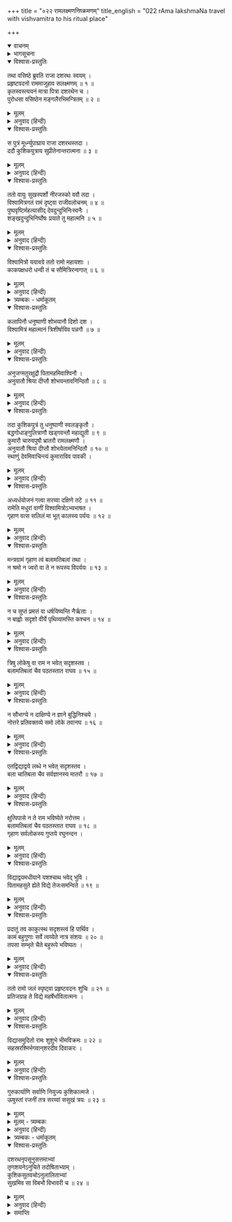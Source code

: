 +++
title = "०२२ रामलक्ष्मणनिष्क्रमणम्"
title_english = "022 rAma lakshmaNa travel with vishvamitra to his ritual place"

+++
<details open><summary>वाचनम्</summary>
<div caption="श्रीराम-हरिसीताराममूर्ति-घनपाठिभ्यां वचनम्" class="audioEmbed" src="https://archive.org/download/Ramayana-recitation-Sriram-harisItArAmamUrti-Ghanapaati-v2/Kanda_1/Kanda_1_BK-022-Rama_Lakshmana_YorniShrakamanam.mp3"></div>
</details>

<details><summary>भागसूचना</summary>

22. राजा दशरथका स्वस्तिवाचनपूर्वक राम-लक्ष्मणको मुनिके साथ भेजना, मार्गमें उन्हें विश्वामित्रसे बला और अतिबला नामक विद्याकी प्राप्ति
</details>

<details open><summary>विश्वास-प्रस्तुतिः</summary>

तथा वसिष्ठे ब्रुवति राजा दशरथः स्वयम् ।  
प्रहृष्टवदनो राममाजुहाव सलक्ष्मणम् ॥ १ ॥  
कृतस्वस्त्ययनं मात्रा पित्रा दशरथेन च ।  
पुरोधसा वसिष्ठेन मङ्गलैरभिमन्त्रितम् ॥ २ ॥
</details>

<details><summary>मूलम्</summary>

तथा वसिष्ठे ब्रुवति राजा दशरथः स्वयम् ।  
प्रहृष्टवदनो राममाजुहाव सलक्ष्मणम् ॥ १ ॥  
कृतस्वस्त्ययनं मात्रा पित्रा दशरथेन च ।  
पुरोधसा वसिष्ठेन मङ्गलैरभिमन्त्रितम् ॥ २ ॥
</details>

<details><summary>अनुवाद (हिन्दी)</summary>

वसिष्ठके ऐसा कहनेपर राजा दशरथका मुख प्रसन्नतासे खिल उठा । उन्होंने स्वयं ही लक्ष्मणसहित श्रीरामको अपने पास बुलाया । फिर माता कौसल्या, पिता दशरथ और पुरोहित वसिष्ठने स्वस्तिवाचन करनेके पश्चात् उनका यात्रासम्बन्धी मंगलकार्य सम्पन्न किया—श्रीरामको मंगलसूचक मन्त्रोंसे अभिमन्त्रित किया गया ॥ १-२ ॥
</details>

<details open><summary>विश्वास-प्रस्तुतिः</summary>

स पुत्रं मूर्ध्न्युपाघ्राय राजा दशरथस्तदा ।  
ददौ कुशिकपुत्राय सुप्रीतेनान्तरात्मना ॥ ३ ॥
</details>

<details><summary>मूलम्</summary>

स पुत्रं मूर्ध्न्युपाघ्राय राजा दशरथस्तदा ।  
ददौ कुशिकपुत्राय सुप्रीतेनान्तरात्मना ॥ ३ ॥
</details>

<details><summary>अनुवाद (हिन्दी)</summary>

तदनन्तर राजा दशरथने पुत्रका मस्तक सूँघकर अत्यन्त प्रसन्नचित्तसे उसको विश्वामित्रको सौंप दिया ॥ ३ ॥
</details>

<details open><summary>विश्वास-प्रस्तुतिः</summary>

ततो वायुः सुखस्पर्शो नीरजस्को ववौ तदा ।  
विश्वामित्रगतं रामं दृष्ट्वा राजीवलोचनम् ॥ ४ ॥  
पुष्पवृष्टिर्महत्यासीद् देवदुन्दुभिनिःस्वनैः ।  
शङ्खदुन्दुभिनिर्घोषः प्रयाते तु महात्मनि ॥ ५ ॥
</details>

<details><summary>मूलम्</summary>

ततो वायुः सुखस्पर्शो नीरजस्को ववौ तदा ।  
विश्वामित्रगतं रामं दृष्ट्वा राजीवलोचनम् ॥ ४ ॥  
पुष्पवृष्टिर्महत्यासीद् देवदुन्दुभिनिःस्वनैः ।  
शङ्खदुन्दुभिनिर्घोषः प्रयाते तु महात्मनि ॥ ५ ॥
</details>

<details><summary>अनुवाद (हिन्दी)</summary>

उस समय धूलरहित सुखदायिनी वायु चलने लगी । कमलनयन श्रीरामको विश्वामित्रजीके साथ जाते देख देवताओंने आकाशसे वहाँ फूलोंकी बड़ी भारी वर्षा की । देवदुन्दुभियाँ बजने लगीं । महात्मा श्रीरामकी यात्राके समय शङ्खों और नगाड़ोंकी ध्वनि होने लगी ॥
</details>

<details open><summary>विश्वास-प्रस्तुतिः</summary>

विश्वामित्रो ययावग्रे ततो रामो महायशाः ।  
काकपक्षधरो धन्वी तं च सौमित्रिरन्वगात् ॥ ६ ॥
</details>

<details><summary>मूलम्</summary>

विश्वामित्रो ययावग्रे ततो रामो महायशाः ।  
काकपक्षधरो धन्वी तं च सौमित्रिरन्वगात् ॥ ६ ॥
</details>

<details><summary>अनुवाद (हिन्दी)</summary>

आगे-आगे विश्वामित्र, उनके पीछे काकपक्षधारी महायशस्वी श्रीराम तथा उनके पीछे सुमित्राकुमार लक्ष्मण जा रहे थे ॥ ६ ॥
</details>

<details><summary>त्र्यम्बकः - धर्माकूतम्</summary>

अनेन महान्तम् अनुसृत्य गन्तव्यम् इति सूचितम् ।
</details>

<details open><summary>विश्वास-प्रस्तुतिः</summary>

कलापिनौ धनुष्पाणी शोभयानौ दिशो दश ।  
विश्वामित्रं महात्मानं त्रिशीर्षाविव पन्नगौ ॥ ७ ॥
</details>

<details><summary>मूलम्</summary>

कलापिनौ धनुष्पाणी शोभयानौ दिशो दश ।  
विश्वामित्रं महात्मानं त्रिशीर्षाविव पन्नगौ ॥ ७ ॥
</details>

<details><summary>अनुवाद (हिन्दी)</summary>

उन दोनों भाइयोंने पीठपर तरकस बाँध रखे थे । उनके हाथोंमें धनुष शोभा पा रहे थे तथा वे दोनों दसों दिशाओंको सुशोभित करते हुए महात्मा विश्वामित्रके पीछे तीन-तीन फनवाले दो सर्पोंके समान चल रहे थे । एक ओर कंधेपर धनुष, दूसरी ओर पीठपर तूणीर और बीचमें मस्तक—इन्हीं तीनोंकी तीन फनसे उपमा दी गयी है ॥ ७ ॥
</details>

<details open><summary>विश्वास-प्रस्तुतिः</summary>

अनुजग्मतुरक्षुद्रौ पितामहमिवाश्विनौ ।  
अनुयातौ श्रिया दीप्तौ शोभयन्तावनिन्दितौ ॥ ८ ॥
</details>

<details><summary>मूलम्</summary>

अनुजग्मतुरक्षुद्रौ पितामहमिवाश्विनौ ।  
अनुयातौ श्रिया दीप्तौ शोभयन्तावनिन्दितौ ॥ ८ ॥
</details>

<details><summary>अनुवाद (हिन्दी)</summary>

उनका स्वभाव उच्च एवं उदार था । अपनी अनुपम कान्तिसे प्रकाशित होनेवाले वे दोनों अनिन्द्य सुन्दर राजकुमार सब ओर शोभाका प्रसार करते हुए विश्वामित्रजीके पीछे उसी तरह जा रहे थे, जैसे ब्रह्माजीके पीछे दोनों अश्विनीकुमार चलते हैं ॥ ८ ॥
</details>

<details open><summary>विश्वास-प्रस्तुतिः</summary>

तदा कुशिकपुत्रं तु धनुष्पाणी स्वलङ्कृतौ ।  
बद्धगोधाङ्गुलित्राणौ खड्गवन्तौ महाद्युती ॥ ९ ॥  
कुमारौ चारुवपुषौ भ्रातरौ रामलक्ष्मणौ ।  
अनुयातौ श्रिया दीप्तौ शोभयेतामनिन्दितौ ॥ १० ॥  
स्थाणुं देवमिवाचिन्त्यं कुमाराविव पावकी ।
</details>

<details><summary>मूलम्</summary>

तदा कुशिकपुत्रं तु धनुष्पाणी स्वलङ्कृतौ ।  
बद्धगोधाङ्गुलित्राणौ खड्गवन्तौ महाद्युती ॥ ९ ॥  
कुमारौ चारुवपुषौ भ्रातरौ रामलक्ष्मणौ ।  
अनुयातौ श्रिया दीप्तौ शोभयेतामनिन्दितौ ॥ १० ॥  
स्थाणुं देवमिवाचिन्त्यं कुमाराविव पावकी ।
</details>

<details><summary>अनुवाद (हिन्दी)</summary>

वे दोनों भाई कुमार श्रीराम और लक्ष्मण वस्त्र और आभूषणोंसे अच्छी तरह अलंकृत थे । उनके हाथोंमें धनुष थे । उन्होंने अपने हाथोंकी अंगुलियोंमें गोहटीके चमड़ेके बने हुए दस्ताने पहन रखे थे । उनके कटिप्रदेशमें तलवारें लटक रही थीं । उनके श्रीअंग बड़े मनोहर थे । वे महातेजस्वी श्रेष्ठ वीर अद्भुत कान्तिसे उद्भासित हो सब ओर अपनी शोभा फैलाते हुए कुशिकपुत्र विश्वामित्रका अनुसरण कर रहे थे । उस समय वे दोनों वीर अचिन्त्य शक्तिशाली स्थाणुदेव (महादेव) के पीछे चलनेवाले दो अग्निकुमार स्कन्द और विशाखकी भाँति शोभा पाते थे ॥
</details>

<details open><summary>विश्वास-प्रस्तुतिः</summary>

अध्यर्धयोजनं गत्वा सरय्वा दक्षिणे तटे ॥ ११ ॥  
रामेति मधुरां वाणीं विश्वामित्रोऽभ्यभाषत ।  
गृहाण वत्स सलिलं मा भूत् कालस्य पर्ययः ॥ १२ ॥
</details>

<details><summary>मूलम्</summary>

अध्यर्धयोजनं गत्वा सरय्वा दक्षिणे तटे ॥ ११ ॥  
रामेति मधुरां वाणीं विश्वामित्रोऽभ्यभाषत ।  
गृहाण वत्स सलिलं मा भूत् कालस्य पर्ययः ॥ १२ ॥
</details>

<details><summary>अनुवाद (हिन्दी)</summary>

अयोध्यासे डेढ़ योजन दूर जाकर सरयूके दक्षिण तटपर विश्वामित्रने मधुर वाणीमें रामको सम्बोधित किया और कहा—‘वत्स राम! अब सरयूके जलसे आचमन करो । इस आवश्यक कार्यमें विलम्ब न हो ॥
</details>

<details open><summary>विश्वास-प्रस्तुतिः</summary>

मन्त्रग्रामं गृहाण त्वं बलामतिबलां तथा ।  
न श्रमो न ज्वरो वा ते न रूपस्य विपर्ययः ॥ १३ ॥
</details>

<details><summary>मूलम्</summary>

मन्त्रग्रामं गृहाण त्वं बलामतिबलां तथा ।  
न श्रमो न ज्वरो वा ते न रूपस्य विपर्ययः ॥ १३ ॥
</details>

<details><summary>अनुवाद (हिन्दी)</summary>

‘बला और अतिबला नामसे प्रसिद्ध इस मन्त्र-समुदायको ग्रहण करो । इसके प्रभावसे तुम्हें कभी श्रम (थकावट) का अनुभव नहीं होगा । ज्वर (रोग या चिन्ताजनित कष्ट) नहीं होगा । तुम्हारे रूपमें किसी प्रकारका विकार या उलट-फेर नहीं होने पायेगा ॥ १३ ॥
</details>

<details open><summary>विश्वास-प्रस्तुतिः</summary>

न च सुप्तं प्रमत्तं वा धर्षयिष्यन्ति नैर्ऋताः ।  
न बाह्वोः सदृशो वीर्ये पृथिव्यामस्ति कश्चन ॥ १४ ॥
</details>

<details><summary>मूलम्</summary>

न च सुप्तं प्रमत्तं वा धर्षयिष्यन्ति नैर्ऋताः ।  
न बाह्वोः सदृशो वीर्ये पृथिव्यामस्ति कश्चन ॥ १४ ॥
</details>

<details><summary>अनुवाद (हिन्दी)</summary>

‘सोते समय अथवा असावधानीकी अवस्थामें भी राक्षस तुम्हारे ऊपर आक्रमण नहीं कर सकेंगे । इस भूतलपर बाहुबलमें तुम्हारी समानता करनेवाला कोई न होगा ॥ १४ ॥
</details>

<details open><summary>विश्वास-प्रस्तुतिः</summary>

त्रिषु लोकेषु वा राम न भवेत् सदृशस्तव ।  
बलामतिबलां चैव पठतस्तात राघव ॥ १५ ॥
</details>

<details><summary>मूलम्</summary>

त्रिषु लोकेषु वा राम न भवेत् सदृशस्तव ।  
बलामतिबलां चैव पठतस्तात राघव ॥ १५ ॥
</details>

<details><summary>अनुवाद (हिन्दी)</summary>

‘तात! रघुकुलनन्दन राम! बला और अतिबलाका अभ्यास करनेसे तीनों लोकोंमें तुम्हारे समान कोई नहीं रह जायगा ॥ १५ ॥
</details>

<details open><summary>विश्वास-प्रस्तुतिः</summary>

न सौभाग्ये न दाक्षिण्ये न ज्ञाने बुद्धिनिश्चये ।  
नोत्तरे प्रतिवक्तव्ये समो लोके तवानघ ॥ १६ ॥
</details>

<details><summary>मूलम्</summary>

न सौभाग्ये न दाक्षिण्ये न ज्ञाने बुद्धिनिश्चये ।  
नोत्तरे प्रतिवक्तव्ये समो लोके तवानघ ॥ १६ ॥
</details>

<details><summary>अनुवाद (हिन्दी)</summary>

‘अनघ! सौभाग्य, चातुर्य, ज्ञान और बुद्धिसम्बन्धी निश्चयमें तथा किसीके प्रश्नका उत्तर देनेमें भी कोई तुम्हारी तुलना नहीं कर सकेगा ॥ १६ ॥
</details>

<details open><summary>विश्वास-प्रस्तुतिः</summary>

एतद्विद्याद्वये लब्धे न भवेत् सदृशस्तव ।  
बला चातिबला चैव सर्वज्ञानस्य मातरौ ॥ १७ ॥
</details>

<details><summary>मूलम्</summary>

एतद्विद्याद्वये लब्धे न भवेत् सदृशस्तव ।  
बला चातिबला चैव सर्वज्ञानस्य मातरौ ॥ १७ ॥
</details>

<details><summary>अनुवाद (हिन्दी)</summary>

‘इन दोनों विद्याओंके प्राप्त हो जानेपर कोई तुम्हारी समानता नहीं कर सकेगा; क्योंकि ये बला और अतिबला नामक विद्याएँ सब प्रकारके ज्ञानकी जननी हैं ॥ १७ ॥
</details>

<details open><summary>विश्वास-प्रस्तुतिः</summary>

क्षुत्पिपासे न ते राम भविष्येते नरोत्तम ।  
बलामतिबलां चैव पठतस्तात राघव ॥ १८ ॥  
गृहाण सर्वलोकस्य गुप्तये रघुनन्दन ।
</details>

<details><summary>मूलम्</summary>

क्षुत्पिपासे न ते राम भविष्येते नरोत्तम ।  
बलामतिबलां चैव पठतस्तात राघव ॥ १८ ॥  
गृहाण सर्वलोकस्य गुप्तये रघुनन्दन ।
</details>

<details><summary>अनुवाद (हिन्दी)</summary>

‘नरश्रेष्ठ श्रीराम! तात रघुनन्दन! बला और अतिबलाका अभ्यास कर लेनेपर तुम्हें भूख-प्यासका भी कष्ट नहीं होगा; अतः रघुकुलको आनन्दित करनेवाले राम! तुम सम्पूर्ण जगत् की रक्षाके लिये इन दोनों विद्याओंको ग्रहण करो ॥ १८ १/२ ॥
</details>

<details open><summary>विश्वास-प्रस्तुतिः</summary>

विद्याद्वयमधीयाने यशश्चाथ भवेद् भुवि ।  
पितामहसुते ह्येते विद्ये तेजःसमन्विते ॥ १९ ॥
</details>

<details><summary>मूलम्</summary>

विद्याद्वयमधीयाने यशश्चाथ भवेद् भुवि ।  
पितामहसुते ह्येते विद्ये तेजःसमन्विते ॥ १९ ॥
</details>

<details><summary>अनुवाद (हिन्दी)</summary>

‘इन दोनों विद्याओंका अध्ययन कर लेनेपर इस भूतलपर तुम्हारे यशका विस्तार होगा । ये दोनों विद्याएँ ब्रह्माजीकी तेजस्विनी पुत्रियाँ हैं ॥ १९ ॥
</details>

<details open><summary>विश्वास-प्रस्तुतिः</summary>

प्रदातुं तव काकुत्स्थ सदृशस्त्वं हि पार्थिव ।  
कामं बहुगुणाः सर्वे त्वय्येते नात्र संशयः ॥ २० ॥  
तपसा सम्भृते चैते बहुरूपे भविष्यतः ।
</details>

<details><summary>मूलम्</summary>

प्रदातुं तव काकुत्स्थ सदृशस्त्वं हि पार्थिव ।  
कामं बहुगुणाः सर्वे त्वय्येते नात्र संशयः ॥ २० ॥  
तपसा सम्भृते चैते बहुरूपे भविष्यतः ।
</details>

<details><summary>अनुवाद (हिन्दी)</summary>

‘ककुत्स्थनन्दन! मैंने इन दोनोंको तुम्हें देनेका विचार किया है । राजकुमार! तुम्हीं इनके योग्य पात्र हो । यद्यपि तुममें इस विद्याको प्राप्त करने योग्य बहुत-से गुण हैं अथवा सभी उत्तम गुण विद्यमान हैं, इसमें संशय नहीं है तथापि मैंने तपोबलसे इनका अर्जन किया है । अतः मेरी तपस्यासे परिपूर्ण होकर ये तुम्हारे लिये बहुरूपिणी होंगी—अनेक प्रकारके फल प्रदान करेंगी’ ॥ २० १/२ ॥
</details>

<details open><summary>विश्वास-प्रस्तुतिः</summary>

ततो रामो जलं स्पृष्ट्वा प्रहृष्टवदनः शुचिः ॥ २१ ॥  
प्रतिजग्राह ते विद्ये महर्षेर्भावितात्मनः ।
</details>

<details><summary>मूलम्</summary>

ततो रामो जलं स्पृष्ट्वा प्रहृष्टवदनः शुचिः ॥ २१ ॥  
प्रतिजग्राह ते विद्ये महर्षेर्भावितात्मनः ।
</details>

<details><summary>अनुवाद (हिन्दी)</summary>

तब श्रीराम आचमन करके पवित्र हो गये । उनका मुख प्रसन्नतासे खिल उठा । उन्होंने उन शुद्ध अन्तःकरणवाले महर्षिसे वे दोनों विद्याएँ ग्रहण कीं ॥ २१ १/२ ॥
</details>

<details open><summary>विश्वास-प्रस्तुतिः</summary>

विद्यासमुदितो रामः शुशुभे भीमविक्रमः ॥ २२ ॥  
सहस्ररश्मिर्भगवान‍्शरदीव दिवाकरः ।
</details>

<details><summary>मूलम्</summary>

विद्यासमुदितो रामः शुशुभे भीमविक्रमः ॥ २२ ॥  
सहस्ररश्मिर्भगवान‍्शरदीव दिवाकरः ।
</details>

<details><summary>अनुवाद (हिन्दी)</summary>

विद्यासे सम्पन्न होकर भयङ्कर पराक्रमी श्रीराम सहस्रों किरणोंसे युक्त शरत्कालीन भगवान् सूर्यके समान शोभा पाने लगे ॥ २२ १/२ ॥
</details>

<details open><summary>विश्वास-प्रस्तुतिः</summary>

गुरुकार्याणि सर्वाणि नियुज्य कुशिकात्मजे ।  
ऊषुस्तां रजनीं तत्र सरय्वां ससुखं त्रयः ॥ २३ ॥
</details>

<details><summary>मूलम्</summary>

गुरुकार्याणि सर्वाणि नियुज्य कुशिकात्मजे ।  
ऊषुस्तां रजनीं तत्र सरय्वां ससुखं त्रयः ॥ २३ ॥
</details>

<details><summary>मूलम् - त्र्यम्बकः</summary>

गुरु-कार्याणि सर्वाणि नियुज्य कुशिकात्मजे ।  
> ऊषुस् तां रजनीं तीरे सरय्वा सुसुखं त्रयः ॥
</details>

<details><summary>अनुवाद (हिन्दी)</summary>

तत्पश्चात् श्रीरामने विश्वामित्रजीकी सारी गुरुजनोचित सेवाएँ करके हर्षका अनुभव किया । फिर वे तीनों वहाँ सरयूके तटपर रातमें सुखपूर्वक रहे ॥ २३ ॥
</details>

<details><summary>त्र्यम्बकः - धर्माकूतम्</summary>

अनेनाचार्येण सदृशे शिष्ये नियमोपदेश-पूर्वकं मन्त्रोपदेशः शुचौ देशे कर्तव्यः, शिष्येणापि कृत-स्नानाचमनेन गुरु-नियमेन मन्त्रं गृहीत्वा गुरु-शुश्रूषणादिकम् अवश्यं कर्तव्यम् इति सूचितम् । त्रयोविंशे —

> प्रभातायां तु शर्वर्यां विश्वामित्रो महामुनिः ।  
> अभ्यभाषत काकुत्स्थौ शयानौ पर्ण-संस्तरे ॥

> कौसल्या-सुप्रजा राम पूर्वा संध्या प्रवर्तते ।  
> उत्तिष्ठ नर-शार्दूल कर्तव्यं दैवमाह्निकम् ॥

अनेन ' पूर्वोत्था' इति स्मृतिसिद्धं पूर्वोत्थानादिकमध्वश्रमेणाकुर्वन्नपि शिष्यः आचार्येण प्रबोध्य नित्यकर्मसु नियोज्य इति सूचितम् ॥   
</details>

<details open><summary>विश्वास-प्रस्तुतिः</summary>

दशरथनृपसूनुसत्तमाभ्यां  
तृणशयनेऽनुचिते तदोषिताभ्याम् ।  
कुशिकसुतवचोऽनुलालिताभ्यां  
सुखमिव सा विबभौ विभावरी च ॥ २४ ॥
</details>

<details><summary>मूलम्</summary>

दशरथनृपसूनुसत्तमाभ्यां  
तृणशयनेऽनुचिते तदोषिताभ्याम् ।  
कुशिकसुतवचोऽनुलालिताभ्यां  
सुखमिव सा विबभौ विभावरी च ॥ २४ ॥
</details>

<details><summary>अनुवाद (हिन्दी)</summary>

राजा दशरथके वे दोनों श्रेष्ठ राजकुमार उस समय वहाँ तृणकी शय्यापर, जो उनके योग्य नहीं थी, सोये थे । महर्षि विश्वामित्र अपनी वाणीद्वारा उन दोनोंके प्रति लाड़-प्यार प्रकट कर रहे थे । इससे उन्हें वह रात बड़ी सुखमयी-सी प्रतीत हुई ॥ २४ ॥
</details>

<details><summary>समाप्तिः</summary>

इत्यार्षे श्रीमद्रामायणे वाल्मीकीये आदिकाव्ये बालकाण्डे द्वाविंशः सर्गः ॥ २२ ॥  
इस प्रकार श्रीवाल्मीकिनिर्मित आर्षरामायण आदिकाव्यके बालकाण्डमें बाईसवाँ सर्ग पूरा हुआ ॥ २२ ॥
</details>

